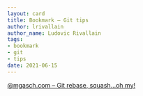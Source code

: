 ```yaml
---
layout: card
title: Bookmark – Git tips
author: lrivallain
author_name: Ludovic Rivallain
tags:
- bookmark
- git
- tips
date: 2021-06-15
---
```


[@mgasch.com – Git rebase, squash...oh my!](https://www.mgasch.com/2021/05/git-basics/)
